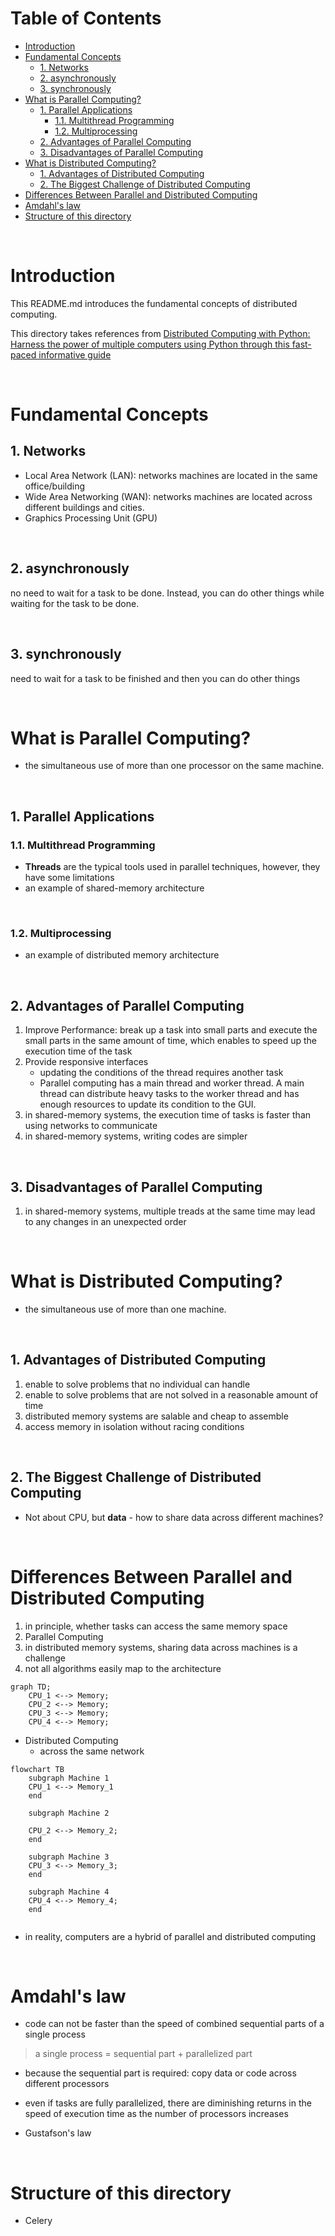 <!-- omit in toc -->
# Table of Contents
- [Introduction](#introduction)
- [Fundamental Concepts](#fundamental-concepts)
  - [1. Networks](#1-networks)
  - [2. asynchronously](#2-asynchronously)
  - [3. synchronously](#3-synchronously)
- [What is Parallel Computing?](#what-is-parallel-computing)
  - [1. Parallel Applications](#1-parallel-applications)
    - [1.1. Multithread Programming](#11-multithread-programming)
    - [1.2. Multiprocessing](#12-multiprocessing)
  - [2. Advantages of Parallel Computing](#2-advantages-of-parallel-computing)
  - [3. Disadvantages of Parallel Computing](#3-disadvantages-of-parallel-computing)
- [What is Distributed Computing?](#what-is-distributed-computing)
  - [1. Advantages of Distributed Computing](#1-advantages-of-distributed-computing)
  - [2. The Biggest Challenge of Distributed Computing](#2-the-biggest-challenge-of-distributed-computing)
- [Differences Between Parallel and Distributed Computing](#differences-between-parallel-and-distributed-computing)
- [Amdahl's law](#amdahls-law)
- [Structure of this directory](#structure-of-this-directory)
<br />


# Introduction
This README.md introduces the fundamental concepts of distributed computing.


This directory takes references from [Distributed Computing with Python: Harness the power of multiple computers using Python through this fast-paced informative guide](https://www.amazon.com/Distributed-Computing-Python-Francesco-Pierfederici/dp/1785889699)


<br />

# Fundamental Concepts

## 1. Networks
* Local Area Network (LAN): networks machines are located in the same office/building
* Wide Area Networking (WAN): networks machines are located across different buildings and cities.
* Graphics Processing Unit (GPU)

<br />

## 2. asynchronously 
no need to wait for a task to be done. Instead, you can do other things while waiting for the task to be done.

<br />

## 3. synchronously 
need to wait for a task to be finished and then you can do other things 

<br />

# What is Parallel Computing?
* the simultaneous use of more than one processor on the same machine.

<br />

## 1. Parallel Applications

### 1.1. Multithread Programming
* **Threads** are the typical tools used in parallel techniques, however, they have some limitations
* an example of shared-memory architecture
  
<br />

### 1.2. Multiprocessing
* an example of distributed memory architecture

<br />

## 2. Advantages of Parallel Computing
1. Improve Performance: break up a task into small parts and execute the small parts in the same amount of time, which enables to speed up the execution time of the task
2. Provide responsive interfaces
    * updating the conditions of the thread requires another task
    * Parallel computing has a main thread and worker thread. A main thread can distribute heavy tasks to the worker thread and has enough resources to update its condition to the GUI.
3. in shared-memory systems, the execution time of tasks is faster than using networks to communicate
4. in shared-memory systems, writing codes are simpler

<br />

## 3. Disadvantages of Parallel Computing
1. in shared-memory systems, multiple treads at the same time may lead to any changes in an unexpected order

<br />

# What is Distributed Computing?
* the simultaneous use of more than one machine.

<br />

## 1. Advantages of Distributed Computing
1. enable to solve problems that no individual can handle
2. enable to solve problems that are not solved in a reasonable amount of time
3. distributed memory systems are salable and cheap to assemble
4. access memory in isolation without racing conditions

<br />

## 2. The Biggest Challenge of Distributed Computing
* Not about CPU, but **data** - how to share data across different machines? 

<br />

# Differences Between Parallel and Distributed Computing
1. in principle, whether tasks can access the same memory space
2. Parallel Computing
3. in distributed memory systems, sharing data across machines is a challenge
4. not all algorithms easily map to the architecture 


```mermaid
graph TD;
    CPU_1 <--> Memory;
    CPU_2 <--> Memory;
    CPU_3 <--> Memory;
    CPU_4 <--> Memory;
```
* Distributed Computing
    * across the same network
```mermaid
flowchart TB
    subgraph Machine 1
    CPU_1 <--> Memory_1
    end

    subgraph Machine 2 

    CPU_2 <--> Memory_2;
    end

    subgraph Machine 3
    CPU_3 <--> Memory_3;
    end

    subgraph Machine 4
    CPU_4 <--> Memory_4;
    end
 
```
* in reality, computers are a hybrid of parallel and distributed computing

<br />

# Amdahl's law
* code can not be faster than the speed of combined sequential parts of a single process
> a single process = sequential part + parallelized part
  * because the sequential part is required: copy data or code across different processors

* even if tasks are fully parallelized, there are diminishing returns in the speed of execution time as the number of processors increases
* Gustafson's law

<br />

# Structure of this directory
* Celery